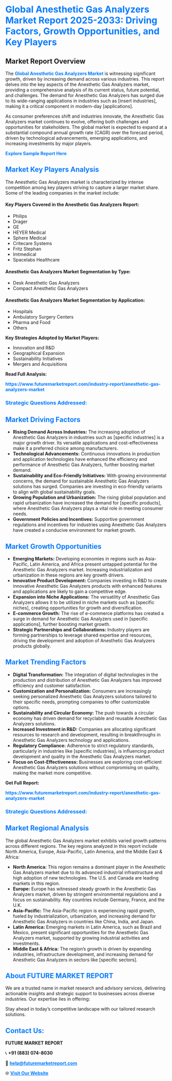 <h1 style="color: #007BFF;">Global Anesthetic Gas Analyzers Market Report 2025-2033: Driving Factors, Growth Opportunities, and Key Players</h1>

<section id="overview">
<h2>Market Report Overview</h2>
<p>The <a href="https://www.futuremarketreport.com/industry-report/anesthetic-gas-analyzers-market" style="color: #007BFF; text-decoration: none;"><strong>Global Anesthetic Gas Analyzers Market</strong></a> is witnessing significant growth, driven by increasing demand across various industries. This report delves into the key aspects of the Anesthetic Gas Analyzers market, providing a comprehensive analysis of its current status, future potential, and challenges. The demand for Anesthetic Gas Analyzers has surged due to its wide-ranging applications in industries such as [insert industries], making it a critical component in modern-day [applications].</p>
<p>As consumer preferences shift and industries innovate, the Anesthetic Gas Analyzers market continues to evolve, offering both challenges and opportunities for stakeholders. The global market is expected to expand at a substantial compound annual growth rate (CAGR) over the forecast period, driven by technological advancements, emerging applications, and increasing investments by major players.</p>
</section>

<section id="overview">
<p><a href="https://www.futuremarketreport.com/request-sample/reportId=99550" style="color: #007BFF; text-decoration: none;"><strong>Explore Sample Report Here</strong></a></p>
</section>

<section id="key-players">
<h2 style="color: #007BFF;">Market Key Players Analysis</h2>
<p>The Anesthetic Gas Analyzers market is characterized by intense competition among key players striving to capture a larger market share. Some of the leading companies in the market include:</p>
<h4>Key Players Covered in the Anesthetic Gas Analyzers Report:</h4>
<ul><li>Philips</li><li>Drager</li><li>GE</li><li>HEYER Medical</li><li>Sphere Medical</li><li>Critecare Systems</li><li>Fritz Stephan</li><li>Imtmedical</li><li>Spacelabs Healthcare</li></ul>
<h4>Anesthetic Gas Analyzers Market Segmentation by Type:</h4>
<ul><li>Desk Anesthetic Gas Analyzers</li><li>Compact Anesthetic Gas Analyzers</li></ul>

<h4>Anesthetic Gas Analyzers Market Segmentation by Application:</h4>
<ul><li>Hospitals</li><li>Ambulatory Surgery Centers</li><li>Pharma and Food</li><li>Others</li></ul>
<p><strong>Key Strategies Adopted by Market Players:</strong></p>
<ul>
<li>Innovation and R&D</li>
<li>Geographical Expansion</li>
<li>Sustainability Initiatives</li>
<li>Mergers and Acquisitions</li>
</ul>
</section>

<section>
<p><strong>Read Full Analysis: </strong></p><a href="https://www.futuremarketreport.com/industry-report/anesthetic-gas-analyzers-market" style="color: #007BFF; text-decoration: none;"><strong>https://www.futuremarketreport.com/industry-report/anesthetic-gas-analyzers-market</strong></a>
<h3 style="color: #007BFF;">Strategic Questions Addressed:</h3>
</section>

<section id="driving-factors">
<h2 style="color: #007BFF;">Market Driving Factors</h2>
<ul>
<li><strong>Rising Demand Across Industries:</strong> The increasing adoption of Anesthetic Gas Analyzers in industries such as [specific industries] is a major growth driver. Its versatile applications and cost-effectiveness make it a preferred choice among manufacturers.</li>
<li><strong>Technological Advancements:</strong> Continuous innovations in production and application technologies have enhanced the efficiency and performance of Anesthetic Gas Analyzers, further boosting market demand.</li>
<li><strong>Sustainability and Eco-Friendly Initiatives:</strong> With growing environmental concerns, the demand for sustainable Anesthetic Gas Analyzers solutions has surged. Companies are investing in eco-friendly variants to align with global sustainability goals.</li>
<li><strong>Growing Population and Urbanization:</strong> The rising global population and rapid urbanization have increased the demand for [specific products], where Anesthetic Gas Analyzers plays a vital role in meeting consumer needs.</li>
<li><strong>Government Policies and Incentives:</strong> Supportive government regulations and incentives for industries using Anesthetic Gas Analyzers have created a conducive environment for market growth.</li>
</ul>
</section>

<section id="growth-opportunities">
<h2 style="color: #007BFF;">Market Growth Opportunities</h2>
<ul>
<li><strong>Emerging Markets:</strong> Developing economies in regions such as Asia-Pacific, Latin America, and Africa present untapped potential for the Anesthetic Gas Analyzers market. Increasing industrialization and urbanization in these regions are key growth drivers.</li>
<li><strong>Innovative Product Development:</strong> Companies investing in R&D to create innovative Anesthetic Gas Analyzers products with enhanced features and applications are likely to gain a competitive edge.</li>
<li><strong>Expansion into Niche Applications:</strong> The versatility of Anesthetic Gas Analyzers allows it to be utilized in niche markets such as [specific niches], creating opportunities for growth and diversification.</li>
<li><strong>E-commerce Growth:</strong> The rise of e-commerce platforms has created a surge in demand for Anesthetic Gas Analyzers used in [specific applications], further boosting market growth.</li>
<li><strong>Strategic Partnerships and Collaborations:</strong> Industry players are forming partnerships to leverage shared expertise and resources, driving the development and adoption of Anesthetic Gas Analyzers products globally.</li>
</ul>
</section>

<section id="trending-factors">
<h2 style="color: #007BFF;">Market Trending Factors</h2>
<ul>
<li><strong>Digital Transformation:</strong> The integration of digital technologies in the production and distribution of Anesthetic Gas Analyzers has improved efficiency and customer satisfaction.</li>
<li><strong>Customization and Personalization:</strong> Consumers are increasingly seeking personalized Anesthetic Gas Analyzers solutions tailored to their specific needs, prompting companies to offer customizable options.</li>
<li><strong>Sustainability and Circular Economy:</strong> The push towards a circular economy has driven demand for recyclable and reusable Anesthetic Gas Analyzers solutions.</li>
<li><strong>Increased Investment in R&D:</strong> Companies are allocating significant resources to research and development, resulting in breakthroughs in Anesthetic Gas Analyzers technology and applications.</li>
<li><strong>Regulatory Compliance:</strong> Adherence to strict regulatory standards, particularly in industries like [specific industries], is influencing product development and quality in the Anesthetic Gas Analyzers market.</li>
<li><strong>Focus on Cost-Effectiveness:</strong> Businesses are exploring cost-efficient Anesthetic Gas Analyzers solutions without compromising on quality, making the market more competitive.</li>
</ul>
</section>

<section>
<p><strong>Get Full Report: </strong></p><a href="https://www.futuremarketreport.com/industry-report/anesthetic-gas-analyzers-market" style="color: #007BFF; text-decoration: none;"><strong>https://www.futuremarketreport.com/industry-report/anesthetic-gas-analyzers-market</strong></a>
<h3 style="color: #007BFF;">Strategic Questions Addressed:</h3>
</section>


<section id="regional-analysis">
<h2 style="color: #007BFF;">Market Regional Analysis</h2>
<p>The global Anesthetic Gas Analyzers market exhibits varied growth patterns across different regions. The key regions analyzed in this report include North America, Europe, Asia-Pacific, Latin America, and the Middle East & Africa:</p>
<ul>
<li><strong>North America:</strong> This region remains a dominant player in the Anesthetic Gas Analyzers market due to its advanced industrial infrastructure and high adoption of new technologies. The U.S. and Canada are leading markets in this region.</li>
<li><strong>Europe:</strong> Europe has witnessed steady growth in the Anesthetic Gas Analyzers market, driven by stringent environmental regulations and a focus on sustainability. Key countries include Germany, France, and the U.K.</li>
<li><strong>Asia-Pacific:</strong> The Asia-Pacific region is experiencing rapid growth, fueled by industrialization, urbanization, and increasing demand for Anesthetic Gas Analyzers in countries like China, India, and Japan.</li>
<li><strong>Latin America:</strong> Emerging markets in Latin America, such as Brazil and Mexico, present significant opportunities for the Anesthetic Gas Analyzers market, supported by growing industrial activities and investments.</li>
<li><strong>Middle East & Africa:</strong> The region’s growth is driven by expanding industries, infrastructure development, and increasing demand for Anesthetic Gas Analyzers in sectors like [specific sectors].</li>
</ul>
</section>

<footer>
<h2 style="color: #007BFF;">About FUTURE MARKET REPORT</h2>
<p>We are a trusted name in market research and advisory services, delivering actionable insights and strategic support to businesses across diverse industries. Our expertise lies in offering:</p>

<p>Stay ahead in today’s competitive landscape with our tailored research solutions.</p>

<h2 style="color: #007BFF;">Contact Us:</h2>
<p><strong>FUTURE MARKET REPORT</strong></p>
<p>📞 <strong>+91 (883) 074-8030</strong></p>
<p>📧 <strong><a href="mailto:help@futuremarketreport.com" style="color: #007BFF;">help@futuremarketreport.com</a></strong></p>
<p>🌐 <strong><a href="https://www.futuremarketreport.com/" style="color: #007BFF;">Visit Our Website</a></strong></p>
</footer>